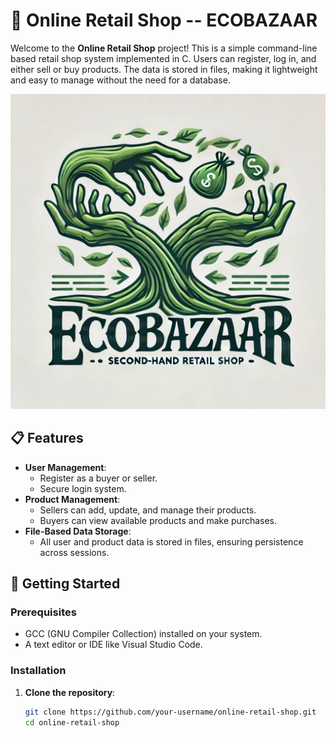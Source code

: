 # 🛒 Online Retail Shop -- ECOBAZAAR

Welcome to the **Online Retail Shop** project! This is a simple command-line based retail shop system implemented in C. Users can register, log in, and either sell or buy products. The data is stored in files, making it lightweight and easy to manage without the need for a database.

![Online Retail Shop](./ecob.jpg)

## 📋 Features

- **User Management**: 
  - Register as a buyer or seller.
  - Secure login system.
- **Product Management**: 
  - Sellers can add, update, and manage their products.
  - Buyers can view available products and make purchases.
- **File-Based Data Storage**:
  - All user and product data is stored in files, ensuring persistence across sessions.

## 🚀 Getting Started

### Prerequisites

- GCC (GNU Compiler Collection) installed on your system.
- A text editor or IDE like Visual Studio Code.

### Installation

1. **Clone the repository**:
   ```bash
   git clone https://github.com/your-username/online-retail-shop.git
   cd online-retail-shop
